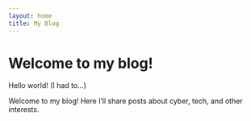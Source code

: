 ```yaml
---
layout: home
title: My Blog
---
```


# Welcome to my blog!

Hello world! (I had to…)  

Welcome to my blog! Here I’ll share posts about cyber, tech, and other interests.
